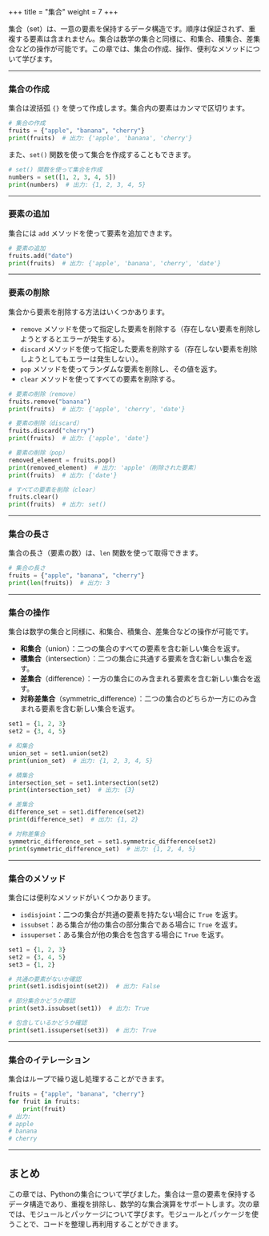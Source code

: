 +++
title = "集合"
weight = 7
+++

集合（set）は、一意の要素を保持するデータ構造です。順序は保証されず、重複する要素は含まれません。集合は数学の集合と同様に、和集合、積集合、差集合などの操作が可能です。この章では、集合の作成、操作、便利なメソッドについて学びます。

---

### 集合の作成

集合は波括弧 `{}` を使って作成します。集合内の要素はカンマで区切ります。

```python
# 集合の作成
fruits = {"apple", "banana", "cherry"}
print(fruits)  # 出力: {'apple', 'banana', 'cherry'}
```

また、`set()` 関数を使って集合を作成することもできます。

```python
# set() 関数を使って集合を作成
numbers = set([1, 2, 3, 4, 5])
print(numbers)  # 出力: {1, 2, 3, 4, 5}
```

---

### 要素の追加

集合には `add` メソッドを使って要素を追加できます。

```python
# 要素の追加
fruits.add("date")
print(fruits)  # 出力: {'apple', 'banana', 'cherry', 'date'}
```

---

### 要素の削除

集合から要素を削除する方法はいくつかあります。

- `remove` メソッドを使って指定した要素を削除する（存在しない要素を削除しようとするとエラーが発生する）。
- `discard` メソッドを使って指定した要素を削除する（存在しない要素を削除しようとしてもエラーは発生しない）。
- `pop` メソッドを使ってランダムな要素を削除し、その値を返す。
- `clear` メソッドを使ってすべての要素を削除する。

```python
# 要素の削除（remove）
fruits.remove("banana")
print(fruits)  # 出力: {'apple', 'cherry', 'date'}

# 要素の削除（discard）
fruits.discard("cherry")
print(fruits)  # 出力: {'apple', 'date'}

# 要素の削除（pop）
removed_element = fruits.pop()
print(removed_element)  # 出力: 'apple'（削除された要素）
print(fruits)  # 出力: {'date'}

# すべての要素を削除（clear）
fruits.clear()
print(fruits)  # 出力: set()
```

---

### 集合の長さ

集合の長さ（要素の数）は、`len` 関数を使って取得できます。

```python
# 集合の長さ
fruits = {"apple", "banana", "cherry"}
print(len(fruits))  # 出力: 3
```

---

### 集合の操作

集合は数学の集合と同様に、和集合、積集合、差集合などの操作が可能です。

- **和集合**（union）：二つの集合のすべての要素を含む新しい集合を返す。
- **積集合**（intersection）：二つの集合に共通する要素を含む新しい集合を返す。
- **差集合**（difference）：一方の集合にのみ含まれる要素を含む新しい集合を返す。
- **対称差集合**（symmetric_difference）：二つの集合のどちらか一方にのみ含まれる要素を含む新しい集合を返す。

```python
set1 = {1, 2, 3}
set2 = {3, 4, 5}

# 和集合
union_set = set1.union(set2)
print(union_set)  # 出力: {1, 2, 3, 4, 5}

# 積集合
intersection_set = set1.intersection(set2)
print(intersection_set)  # 出力: {3}

# 差集合
difference_set = set1.difference(set2)
print(difference_set)  # 出力: {1, 2}

# 対称差集合
symmetric_difference_set = set1.symmetric_difference(set2)
print(symmetric_difference_set)  # 出力: {1, 2, 4, 5}
```

---

### 集合のメソッド

集合には便利なメソッドがいくつかあります。

- `isdisjoint`：二つの集合が共通の要素を持たない場合に `True` を返す。
- `issubset`：ある集合が他の集合の部分集合である場合に `True` を返す。
- `issuperset`：ある集合が他の集合を包含する場合に `True` を返す。

```python
set1 = {1, 2, 3}
set2 = {3, 4, 5}
set3 = {1, 2}

# 共通の要素がないか確認
print(set1.isdisjoint(set2))  # 出力: False

# 部分集合かどうか確認
print(set3.issubset(set1))  # 出力: True

# 包含しているかどうか確認
print(set1.issuperset(set3))  # 出力: True
```

---

### 集合のイテレーション

集合はループで繰り返し処理することができます。

```python
fruits = {"apple", "banana", "cherry"}
for fruit in fruits:
    print(fruit)
# 出力:
# apple
# banana
# cherry
```

---

## まとめ

この章では、Pythonの集合について学びました。集合は一意の要素を保持するデータ構造であり、重複を排除し、数学的な集合演算をサポートします。次の章では、モジュールとパッケージについて学びます。モジュールとパッケージを使うことで、コードを整理し再利用することができます。
